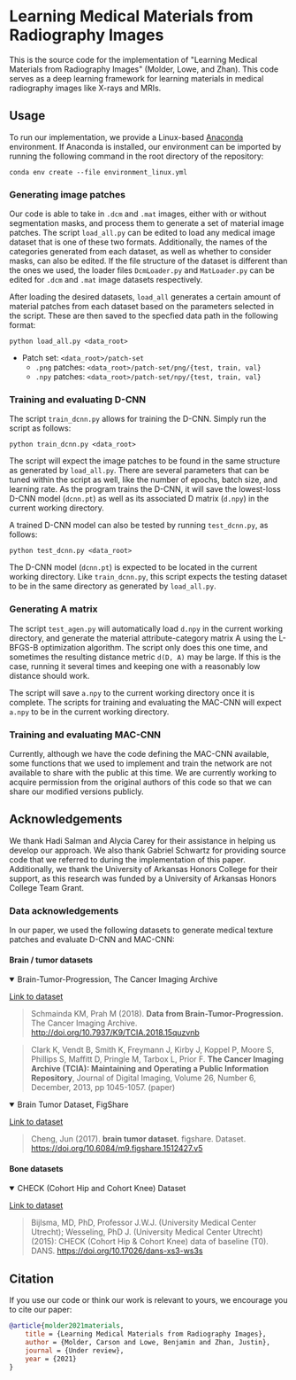 # Learning Medical Materials from Radiography Images
This is the source code for the implementation of "Learning Medical Materials from Radiography Images" (Molder, Lowe, and Zhan). This code serves as a deep learning framework for learning materials in medical radiography images like X-rays and MRIs.



## Usage

To run our implementation, we provide a Linux-based [Anaconda](https://www.anaconda.com/) environment. If Anaconda is installed, our environment can be imported by running the following command in the root directory of the repository:

`conda env create --file environment_linux.yml`

### Generating image patches

Our code is able to take in `.dcm` and `.mat` images, either with or without segmentation masks, and process them to generate a set of material
image patches. The script `load_all.py` can be edited to load any medical image dataset that is one of these two formats. Additionally, the names
of the categories generated from each dataset, as well as whether to consider masks, can also be edited. If the file structure of the dataset is
different than the ones we used, the loader files `DcmLoader.py` and `MatLoader.py` can be edited for `.dcm` and `.mat` image datasets respectively.

After loading the desired datasets, `load_all` generates a certain amount of material patches from each dataset based on the parameters selected
in the script. These are then saved to the specfied data path in the following format:

`python load_all.py <data_root>`
- Patch set: `<data_root>/patch-set`
    - `.png` patches: `<data_root>/patch-set/png/{test, train, val}`
    - `.npy` patches: `<data_root>/patch-set/npy/{test, train, val}`


### Training and evaluating D-CNN

The script `train_dcnn.py` allows for training the D-CNN. Simply run the script as follows:

`python train_dcnn.py <data_root>`

The script will expect the image patches to be found in the same structure as generated by `load_all.py`. There are several parameters that can be
tuned within the script as well, like the number of epochs, batch size, and learning rate. As the program trains the D-CNN, it will save the lowest-loss
D-CNN model (`dcnn.pt`) as well as its associated D matrix (`d.npy`) in the current working directory.

A trained D-CNN model can also be tested by running `test_dcnn.py`, as follows:

`python test_dcnn.py <data_root>`

The D-CNN model (`dcnn.pt`) is expected to be located in the current working directory. Like `train_dcnn.py`, this script expects the testing dataset to be in the same directory as generated by `load_all.py`.

### Generating A matrix

The script `test_agen.py` will automatically load `d.npy` in the current working directory, and generate the material attribute-category matrix A using
the L-BFGS-B optimization algorithm. The script only does this one time, and sometimes the resulting distance metric `d(D, A)` may be large. If this is the case,
running it several times and keeping one with a reasonably low distance should work.

The script will save `a.npy` to the current working directory once it is complete. The scripts for training and evaluating the MAC-CNN will expect `a.npy` to be in the current working directory.

### Training and evaluating MAC-CNN

Currently, although we have the code defining the MAC-CNN available, some functions that we used to implement and train the network are not available 
to share with the public at this time. We are currently working to acquire permission from the original authors of this code so that we can share our
modified versions publicly.


## Acknowledgements

We thank Hadi Salman and Alycia Carey for their assistance in helping us develop our approach. We also thank Gabriel Schwartz for providing source code that we referred to during the implementation of this paper. Additionally, we thank the University of Arkansas Honors College for their support, as this research was funded by a University of Arkansas Honors College Team Grant.

### Data acknowledgements
In our paper, we used the following datasets to generate medical texture patches and evaluate D-CNN and MAC-CNN:

#### Brain / tumor datasets
<details open>
<summary>Brain-Tumor-Progression, The Cancer Imaging Archive</summary>

[Link to dataset](https://wiki.cancerimagingarchive.net/display/Public/Brain-Tumor-Progression)

> Schmainda KM, Prah M (2018). **Data from Brain-Tumor-Progression.** The Cancer Imaging Archive. http://doi.org/10.7937/K9/TCIA.2018.15quzvnb 

> Clark K, Vendt B, Smith K, Freymann J, Kirby J, Koppel P, Moore S, Phillips S, Maffitt D, Pringle M, Tarbox L, Prior F. **The Cancer Imaging Archive (TCIA): Maintaining and Operating a Public Information Repository**, Journal of Digital Imaging, Volume 26, Number 6, December, 2013, pp 1045-1057. (paper)
</details>

<details open>
<summary>Brain Tumor Dataset, FigShare</summary>

[Link to dataset](https://search.datacite.org/works/10.6084/M9.FIGSHARE.1512427.V5)

> Cheng, Jun (2017). **brain tumor dataset.** figshare. Dataset. https://doi.org/10.6084/m9.figshare.1512427.v5
</details>

#### Bone datasets
<details open>
<summary>CHECK (Cohort Hip and Cohort Knee) Dataset</summary>

[Link to dataset](https://easy.dans.knaw.nl/ui/datasets/id/easy-dataset:62955)

> Bijlsma, MD, PhD, Professor J.W.J. (University Medical Center Utrecht); Wesseling, PhD J. (University Medical Center Utrecht) (2015): CHECK (Cohort Hip & Cohort Knee) data of baseline (T0). DANS. https://doi.org/10.17026/dans-xs3-ws3s
</details>

## Citation

If you use our code or think our work is relevant to yours, we encourage you to cite our paper:

```bibtex
@article{molder2021materials,
    title = {Learning Medical Materials from Radiography Images},
    author = {Molder, Carson and Lowe, Benjamin and Zhan, Justin},
    journal = {Under review},
    year = {2021}
}
```